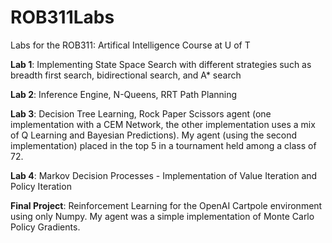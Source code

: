 # ROB311Labs
Labs for the ROB311: Artifical Intelligence Course at U of T

**Lab 1**: Implementing State Space Search with different strategies such as breadth first search, bidirectional search, and A* search

**Lab 2**: Inference Engine, N-Queens, RRT Path Planning

**Lab 3**: Decision Tree Learning, Rock Paper Scissors agent (one implementation with a CEM Network, the other implementation uses a mix of Q Learning and Bayesian Predictions). My agent (using the second implementation) placed in the top 5 in a tournament held among a class of 72.

**Lab 4**: Markov Decision Processes - Implementation of Value Iteration and Policy Iteration

**Final Project**: Reinforcement Learning for the OpenAI Cartpole environment using only Numpy. My agent was a simple implementation of Monte Carlo Policy Gradients.
